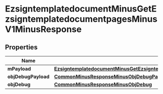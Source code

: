 
# EzsigntemplatedocumentMinusGetEzsigntemplatedocumentpagesMinusV1MinusResponse

## Properties
Name | Type | Description | Notes
------------ | ------------- | ------------- | -------------
**mPayload** | [**EzsigntemplatedocumentMinusGetEzsigntemplatedocumentpagesMinusV1MinusResponseMinusMPayload**](EzsigntemplatedocumentMinusGetEzsigntemplatedocumentpagesMinusV1MinusResponseMinusMPayload.md) |  | 
**objDebugPayload** | [**CommonMinusResponseMinusObjDebugPayload**](CommonMinusResponseMinusObjDebugPayload.md) |  |  [optional]
**objDebug** | [**CommonMinusResponseMinusObjDebug**](CommonMinusResponseMinusObjDebug.md) |  |  [optional]



